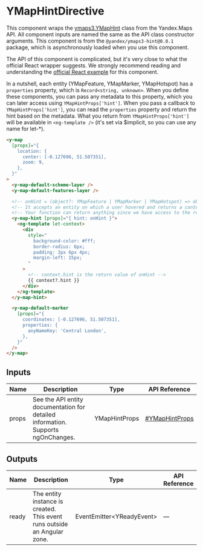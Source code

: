 # YMapHintDirective


This component wraps the [ymaps3.YMapHint](https://yandex.ru/dev/jsapi30/doc/ru/ref/packages/hint/#class-ymaphint) class from the Yandex.Maps API.
All component inputs are named the same as the API class constructor arguments.
This component is from the `@yandex/ymaps3-hint@0.0.1` package, which is asynchronously loaded when you use this component.

The API of this component is complicated, but it's very close to what the official React wrapper suggests.
We strongly recommend reading and understanding the [official React example](https://yandex.ru/dev/jsapi30/doc/ru/examples/cases/hints) for this component.

In a nutshell, each entity (YMapFeature, YMapMarker, YMapHotspot) has a `properties` property, which is `Record<string, unknown>`.
When you define these components, you can pass any metadata to this property, which you can later access using `YMapHintProps['hint']`.
When you pass a callback to `YMapHintProps['hint']`, you can read the `properties` property and return the hint based on the metadata.
What you return from `YMapHintProps['hint']` will be available in `<ng-template />` (it's set via $implicit, so you can use any name for let-*).

```html
<y-map
  [props]="{
    location: {
      center: [-0.127696, 51.507351],
      zoom: 9,
    },
  }"
>
  <y-map-default-scheme-layer />
  <y-map-default-features-layer />

  <!-- onHint = (object?: YMapFeature | YMapMarker | YMapHotspot) => object?.properties?.['anyNameKey']; -->
  <!-- It accepts an entity on which a user hovered and returns a context, which is set to $implicit in ng-template. -->
  <!-- Your function can return anything since we have access to the returned value. -->
  <y-map-hint [props]="{ hint: onHint }">
    <ng-template let-context>
      <div
        style="
          background-color: #fff;
          border-radius: 6px;
          padding: 3px 6px 4px;
          margin-left: 15px;
        "
      >
        <!-- context.hint is the return value of onHint -->
        {{ context?.hint }}
      </div>
    </ng-template>
  </y-map-hint>

  <y-map-default-marker
    [props]="{
      coordinates: [-0.127696, 51.507351],
      properties: {
        anyNameKey: 'Central London',
      },
    }"
  />
</y-map>
```




## Inputs
| Name  | Description                                                                          | Type          | API Reference                                                                           |
| ----- | ------------------------------------------------------------------------------------ | ------------- | --------------------------------------------------------------------------------------- |
| props |   See the API entity documentation for detailed information. Supports ngOnChanges.   | YMapHintProps | [#YMapHintProps](https://yandex.ru/dev/jsapi30/doc/ru/ref/packages/hint/#YMapHintProps) |

## Outputs
| Name  | Description                                                                 | Type                                | API Reference |
| ----- | --------------------------------------------------------------------------- | ----------------------------------- | ------------- |
| ready |   The entity instance is created. This event runs outside an Angular zone.  | EventEmitter<YReadyEvent<YMapHint>> | —             |